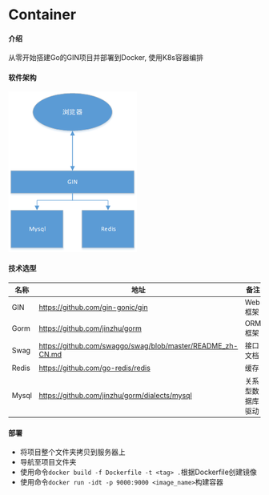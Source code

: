 # Container

#### 介绍
从零开始搭建Go的GIN项目并部署到Docker, 使用K8s容器编排

#### 软件架构

![系统架构](resource/系统架构.png)


#### 技术选型
| 名称  | 地址                                          | 备注             |
| ----- | --------------------------------------------- | ---------------- |
| GIN   | https://github.com/gin-gonic/gin              | Web框架          |
| Gorm  | https://github.com/jinzhu/gorm                | ORM框架          |
| Swag  | https://github.com/swaggo/swag/blob/master/README_zh-CN.md | 接口文档         |
| Redis | https://github.com/go-redis/redis             | 缓存             |
| Mysql | https://github.com/jinzhu/gorm/dialects/mysql | 关系型数据库驱动   |


#### 部署
- 将项目整个文件夹拷贝到服务器上
- 导航至项目文件夹
- 使用命令``docker build -f Dockerfile -t <tag> .``根据Dockerfile创建镜像
- 使用命令``docker run -idt -p 9000:9000 <image_name>``构建容器


